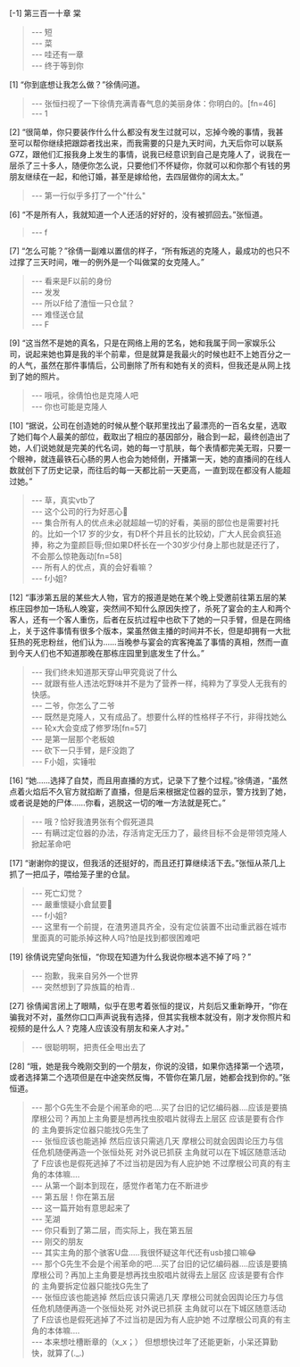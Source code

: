 
[-1] 第三百一十章 棠
>--- 短<br>
>--- 菜<br>
>--- 哇还有一章<br>
>--- 终于等到你<br>

[1] “你到底想让我怎么做？”徐倩问道。
>--- 张恒扫视了一下徐倩充满青春气息的美丽身体：你明白的。[fn=46]<br>
>--- 1<br>

[2] “很简单，你只要装作什么什么都没有发生过就可以，忘掉今晚的事情，我甚至可以帮你继续把跟踪者找出来，而我需要的只是九天时间，九天后你可以联系G7Z，跟他们汇报我身上发生的事情，说我已经意识到自己是克隆人了，说我在一层杀了三十多人，随便你怎么说，只要他们不怀疑你，你就可以和你那个有钱的男朋友继续在一起，和他订婚，甚至是嫁给他，去四层做你的阔太太。”
>--- 第一行似乎多打了一个"什么"<br>

[6] “不是所有人，我就知道一个人还活的好好的，没有被抓回去。”张恒道。
>--- f<br>

[7] “怎么可能？”徐倩一副难以置信的样子，“所有叛逃的克隆人，最成功的也只不过撑了三天时间，唯一的例外是一个叫做棠的女克隆人。”
>--- 看来是F以前的身份<br>
>--- 发发<br>
>--- 所以F给了渣恒一只仓鼠？<br>
>--- 难怪送仓鼠<br>
>--- F<br>

[9] “这当然不是她的真名，只是在网络上用的艺名，她和我属于同一家娱乐公司，说起来她也算是我的半个前辈，但是就算是我最火的时候也赶不上她百分之一的人气，虽然在那件事情后，公司删除了所有和她有关的资料，但我还是从网上找到了她的照片。
>--- 哦吼，徐倩怕也是克隆人吧<br>
>--- 你也可能是克隆人<br>

[10] “据说，公司在创造她的时候从整个联邦里找出了最漂亮的一百名女星，选取了她们每个人最美的部位，截取出了相应的基因部分，融合到一起，最终创造出了她，人们说她就是完美的代名词，她的每一寸肌肤，每个表情都完美无瑕，只要一个眼神，就连最铁石心肠的男人也会为她倾倒，开播第一天，她的直播间的在线人数就创下了历史记录，而往后的每一天都比前一天更高，一直到现在都没有人能超过她。”
>--- 草，真实vtb了<br>
>--- 这个公司的行为好恶心🤢<br>
>--- 集合所有人的优点未必就超越一切的好看，美丽的部位也是需要衬托的。比如一个17 岁的少女，有D杯个并且长的比较幼，广大人民会疯狂追捧，称之为童颜巨辱;但如果D杯长在一个30岁少付身上那也就是还行了，不会那么惊艳轰动[fn=58]<br>
>--- 所有人的优点，真的会好看嘛？<br>
>--- f小姐?<br>

[12] “事涉第五层的某些大人物，官方的报道是她在某个晚上受邀前往第五层的某栋庄园参加一场私人晚宴，突然间不知什么原因失控了，杀死了宴会的主人和两个客人，还有一个客人重伤，后者在反抗过程中也砍下了她的一只手臂，但是在网络上，关于这件事情有很多个版本，棠虽然做主播的时间并不长，但是却拥有一大批狂热的死忠粉丝，他们认为……当晚参与宴会的宾客掩盖了事情的真相，然而一直到今天人们也不知道那晚在那栋庄园里到底发生了什么。”
>--- 我们终未知道那天穿山甲究竟说了什么<br>
>--- 就跟有些人违法吃野味并不是为了营养一样，纯粹为了享受人无我有的快感。<br>
>--- 二爷，你怎么了二爷<br>
>--- 既然是克隆人，又有成品了。想要什么样的性格样子不行，非得找她么<br>
>--- 轮x大会变成了修罗场[fn=57]<br>
>--- 是第一层那个老板娘<br>
>--- 砍下一只手臂，是F没跑了<br>
>--- F小姐，实锤啦<br>

[16] “她……选择了自焚，而且用直播的方式，记录下了整个过程。”徐倩道，“虽然点着火焰后不久官方就掐断了直播，但是后来根据定位器的显示，警方找到了她，或者说是她的尸体……你看，逃脱这一切的唯一方法就是死亡。”
>--- 哦？恰好我渣男张有个假死道具<br>
>--- 有瞒过定位器的办法，存活肯定无压力了，最终目标不会是带领克隆人掀起革命吧<br>

[17] “谢谢你的提议，但我活的还挺好的，而且还打算继续活下去。”张恒从茶几上抓了一把瓜子，喂给笼子里的仓鼠。
>--- 死亡幻觉？<br>
>--- 嚴重懷疑小倉鼠要💊<br>
>--- f小姐?<br>
>--- 这里有一个前提，在渣男道具齐全，没有定位装置不出动重武器在城市里面真的可能杀掉这种人吗?怕是找到都很困难吧<br>

[19] 徐倩说完望向张恒，“你现在知道为什么我说你根本逃不掉了吗？”
>--- 抱歉，我来自另外一个世界<br>
>--- 突然想到了异族篇的柏青..<br>

[27] 徐倩闻言闭上了眼睛，似乎在思考着张恒的提议，片刻后又重新睁开，“你在骗我对不对，虽然你口口声声说我有选择，但其实我根本就没有，刚才发你照片和视频的是什么人？克隆人应该没有朋友和亲人才对。”
>--- 很聪明啊，把责任全甩出去了<br>

[28] “哦，她是我今晚刚交到的一个朋友，你说的没错，如果你选择第一个选项，或者选择第二个选项但是在中途突然反悔，不管你在第几层，她都会找到你的。”张恒道。
>--- 那个G先生不会是个闹革命的吧....买了台旧的记忆编码器....应该是要搞摩根公司？再加上主角要是想再找虫胶唱片就得去上层区 应该是要有合作的 主角要拆定位器只能找G先生了<br>
>--- 张恒应该也能逃掉 然后应该只需逃几天 摩根公司就会因舆论压力与信任危机随便再造一个张恒处死 对外说已抓获 主角就可以在下城区随意活动了 F应该也是假死逃掉了不过当初是因为有人庇护她 不过摩根公司真的有主角的本体嘛....<br>
>--- 从第一个副本到现在，感觉作者笔力在不断进步<br>
>--- 第五层！你在第五层<br>
>--- 这一篇开始有意思起来了<br>
>--- 芜湖<br>
>--- 你只看到了第二层，而实际上，我在第五层<br>
>--- 刚交的朋友<br>
>--- 其实主角的那个骇客U盘.....我很怀疑这年代还有usb接口嘛😂<br>
>--- 那个G先生不会是个闹革命的吧....买了台旧的记忆编码器....应该是要搞摩根公司？再加上主角要是想再找虫胶唱片就得去上层区 应该是要有合作的 主角要拆定位器只能找G先生了<br>
>--- 张恒应该也能逃掉 然后应该只需逃几天 摩根公司就会因舆论压力与信任危机随便再造一个张恒处死 对外说已抓获 主角就可以在下城区随意活动了 F应该也是假死逃掉了不过当初是因为有人庇护她 不过摩根公司真的有主角的本体嘛....<br>
>--- 本来想吐槽断章的（x_x；）
但想想快过年了还能更新，小呆还算勤快，就算了(._.)<br>
